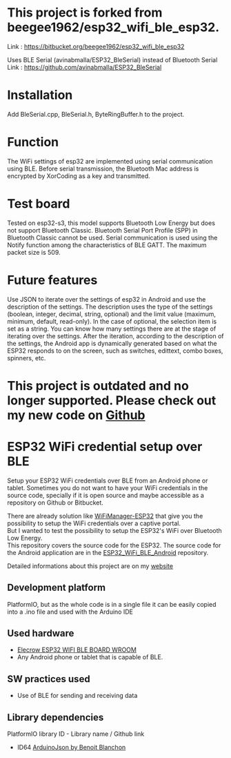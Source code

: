 
# This project is forked from beegee1962/esp32_wifi_ble_esp32.
Link : https://bitbucket.org/beegee1962/esp32_wifi_ble_esp32

Uses BLE Serial (avinabmalla/ESP32_BleSerial) instead of Bluetooth Serial
Link : https://github.com/avinabmalla/ESP32_BleSerial

# Installation
Add BleSerial.cpp, BleSerial.h, ByteRingBuffer.h to the project.

# Function
The WiFi settings of esp32 are implemented using serial communication using BLE.
Before serial transmission, the Bluetooth Mac address is encrypted by XorCoding as a key and transmitted.

# Test board
Tested on esp32-s3, this model supports Bluetooth Low Energy but does not support Bluetooth Classic. Bluetooth Serial Port Profile (SPP) in Bluetooth Classic cannot be used. Serial communication is used using the Notify function among the characteristics of BLE GATT. The maximum packet size is 509.

# Future features
Use JSON to iterate over the settings of esp32 in Android and use the description of the settings. The description uses the type of the settings (boolean, integer, decimal, string, optional) and the limit value (maximum, minimum, default, read-only). In the case of optional, the selection item is set as a string. You can know how many settings there are at the stage of iterating over the settings. After the iteration, according to the description of the settings, the Android app is dynamically generated based on what the ESP32 responds to on the screen, such as switches, edittext, combo boxes, spinners, etc.


# This project is outdated and no longer supported. Please check out my new code on [Github](https://github.com/beegee-tokyo/RAK4631-LoRa-BLE-Config)

# ESP32 WiFi credential setup over BLE
Setup your ESP32 WiFi credentials over BLE from an Android phone or tablet.
Sometimes you do not want to have your WiFi credentials in the source code, specially if it is open source and maybe accessible as a repository on Github or Bitbucket.

There are already solution like [WiFiManager-ESP32](https://github.com/zhouhan0126/WIFIMANAGER-ESP32) that give you the possibility to setup the WiFi credentials over a captive portal.    
But I wanted to test the possibility to setup the ESP32's WiFi over Bluetooth Low Energy.    
This repository covers the source code for the ESP32. The source code for the Android application are in the [ESP32_WiFi_BLE_Android](https://bitbucket.org/beegee1962/esp32_wifi_ble_android) repository.    

Detailed informations about this project are on my [website](https://desire.giesecke.tk/index.php/2018/04/06/esp32-wifi-setup-over-ble/) 

## Development platform
PlatformIO, but as the whole code is in a single file it can be easily copied into a .ino file and used with the Arduino IDE

## Used hardware
- [Elecrow ESP32 WIFI BLE BOARD WROOM](https://circuit.rocks/esp32-wifi-ble-board-wroom.html?search=ESP32)		
- Any Android phone or tablet that is capable of BLE.		

## SW practices used
- Use of BLE for sending and receiving data

## Library dependencies		
PlatformIO library ID - Library name / Github link    
- ID64 [ArduinoJson by Benoit Blanchon](https://github.com/bblanchon/ArduinoJson)		
